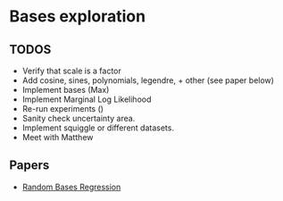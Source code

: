 # Bases exploration

## TODOS

* Verify that scale is a factor
* Add cosine, sines, polynomials, legendre, + other (see paper below)
* Implement bases (Max)
* Implement Marginal Log Likelihood
* Re-run experiments ()
* Sanity check uncertainty area.
* Implement squiggle or different datasets.
* Meet with Matthew


## Papers

* [Random Bases Regression](https://cpb-ca-c1.wpmucdn.com/sites.uoguelph.ca/dist/8/175/files/2021/02/Notes_on_feature_regression_and_wide_NNs.pdf)